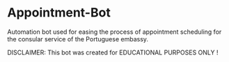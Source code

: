 # Appointment-Bot
Automation bot used for easing the process of appointment scheduling for the consular service of the Portuguese embassy.

DISCLAIMER: This bot was created for EDUCATIONAL PURPOSES ONLY !
